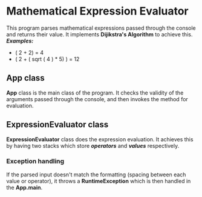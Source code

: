 # Mathematical Expression Evaluator

This program parses mathematical expressions passed through the console and 
returns their value. It implements **Dijikstra's Algorithm** to achieve this.
_**Examples:**_ 
- ( 2 + 2) = 4 
- ( 2 + ( sqrt ( 4 ) * 5) ) = 12

## App class
**App** class is the main class of the program. It checks the validity of the 
arguments passed through the console, and then invokes the method for evaluation.

## ExpressionEvaluator class
**ExpressionEvaluator** class does the expression evaluation. It achieves this by 
having two stacks which store _**operators**_ and _**values**_ respectively.

### Exception handling
If the parsed input doesn't match the formatting (spacing between each value or operator),
it throws a **RuntimeException** which is then handled in the **App.main**.